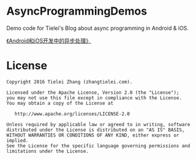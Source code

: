 # AsyncProgrammingDemos
Demo code for Tielei's Blog about async programming in Android &amp; iOS.

[《Android和iOS开发中的异步处理》](http://zhangtielei.com/posts/blog-series-async-task-1.html)

License
=======

    Copyright 2016 Tielei Zhang (zhangtielei.com).

    Licensed under the Apache License, Version 2.0 (the "License");
    you may not use this file except in compliance with the License.
    You may obtain a copy of the License at

       http://www.apache.org/licenses/LICENSE-2.0

    Unless required by applicable law or agreed to in writing, software
    distributed under the License is distributed on an "AS IS" BASIS,
    WITHOUT WARRANTIES OR CONDITIONS OF ANY KIND, either express or implied.
    See the License for the specific language governing permissions and
    limitations under the License.
